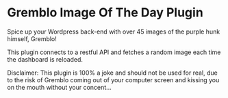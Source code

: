 ﻿# Gremblo Image Of The Day Plugin

Spice up your Wordpress back-end with over 45 images of the purple hunk himself, Gremblo!

This plugin connects to a restful API and fetches a random image each time the dashboard is reloaded.

Disclaimer: This plugin is 100% a joke and should not be used for real, due to the risk of Gremblo coming out of your computer screen and kissing you on the mouth without your concent...
